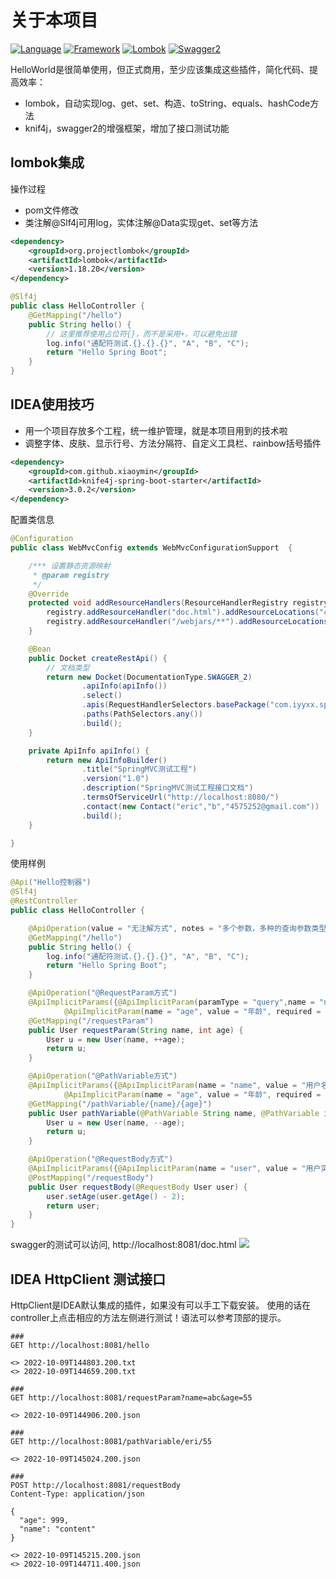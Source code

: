 # 关于本项目
[![Language](https://img.shields.io/badge/Language-Java_8_121-007396?color=orange&logo=java)](https://github.com/4575252/SpringBootBook)
[![Framework](https://img.shields.io/badge/Framework-Spring_Boot_2.7.4-6DB33F?logo=spring)](https://github.com/4575252/SpringBootBook)
[![Lombok](https://img.shields.io/badge/Lombok-Spring_Boot_1.18.20-6DB33F?logo=lombok)](https://github.com/4575252/SpringBootBook)
[![Swagger2](https://img.shields.io/badge/Swagger2-Knife4j_3.0.2-6DB33F?logo=swagger)](https://github.com/4575252/SpringBootBook)

HelloWorld是很简单使用，但正式商用，至少应该集成这些插件，简化代码、提高效率：
- lombok，自动实现log、get、set、构造、toString、equals、hashCode方法
- knif4j，swagger2的增强框架，增加了接口测试功能

## lombok集成
操作过程
- pom文件修改
- 类注解@Slf4j可用log，实体注解@Data实现get、set等方法

```xml
<dependency>
    <groupId>org.projectlombok</groupId>
    <artifactId>lombok</artifactId>
    <version>1.18.20</version>
</dependency>
```

```java
@Slf4j
public class HelloController {
    @GetMapping("/hello")
    public String hello() {
        // 这里推荐使用占位符{}，而不是采用+，可以避免出错
        log.info("通配符测试.{}.{}.{}", "A", "B", "C");
        return "Hello Spring Boot";
    }
}

```


## IDEA使用技巧
- 用一个项目存放多个工程，统一维护管理，就是本项目用到的技术啦
- 调整字体、皮肤、显示行号、方法分隔符、自定义工具栏、rainbow括号插件

```xml
<dependency>
    <groupId>com.github.xiaoymin</groupId>
    <artifactId>knife4j-spring-boot-starter</artifactId>
    <version>3.0.2</version>
</dependency>
```

配置类信息
```java
@Configuration
public class WebMvcConfig extends WebMvcConfigurationSupport  {

    /*** 设置静态资源映射
     * @param registry
     */
    @Override
    protected void addResourceHandlers(ResourceHandlerRegistry registry) {
        registry.addResourceHandler("doc.html").addResourceLocations("classpath:/META-INF/resources/");
        registry.addResourceHandler("/webjars/**").addResourceLocations("classpath:/META-INF/resources/webjars/");
    }

    @Bean
    public Docket createRestApi() {
        // 文档类型
        return new Docket(DocumentationType.SWAGGER_2)
                .apiInfo(apiInfo())
                .select()
                .apis(RequestHandlerSelectors.basePackage("com.iyyxx.springmvc.controller"))
                .paths(PathSelectors.any())
                .build();
    }

    private ApiInfo apiInfo() {
        return new ApiInfoBuilder()
                .title("SpringMVC测试工程")
                .version("1.0")
                .description("SpringMVC测试工程接口文档")
                .termsOfServiceUrl("http://localhost:8080/")
                .contact(new Contact("eric","b","4575252@gmail.com"))
                .build();
    }

}
```

使用样例
```java
@Api("Hello控制器")
@Slf4j
@RestController
public class HelloController {

    @ApiOperation(value = "无注解方式", notes = "多个参数，多种的查询参数类型")
    @GetMapping("/hello")
    public String hello() {
        log.info("通配符测试.{}.{}.{}", "A", "B", "C");
        return "Hello Spring Boot";
    }

    @ApiOperation("@RequestParam方式")
    @ApiImplicitParams({@ApiImplicitParam(paramType = "query",name = "name", value = "用户名称", required = true),
            @ApiImplicitParam(name = "age", value = "年龄", required = false)})
    @GetMapping("/requestParam")
    public User requestParam(String name, int age) {
        User u = new User(name, ++age);
        return u;
    }

    @ApiOperation("@PathVariable方式")
    @ApiImplicitParams({@ApiImplicitParam(name = "name", value = "用户名称", required = true),
            @ApiImplicitParam(name = "age", value = "年龄", required = false)})
    @GetMapping("/pathVariable/{name}/{age}")
    public User pathVariable(@PathVariable String name, @PathVariable int age) {
        User u = new User(name, --age);
        return u;
    }

    @ApiOperation("@RequestBody方式")
    @ApiImplicitParams({@ApiImplicitParam(name = "user", value = "用户实体，参数用", required = false)})
    @PostMapping("/requestBody")
    public User requestBody(@RequestBody User user) {
        user.setAge(user.getAge() - 2);
        return user;
    }
}

```
swagger的测试可以访问, http://localhost:8081/doc.html
![](http://image.iyyxx.com/i/2022/10/09/6342706663c11.png)

## IDEA HttpClient 测试接口
HttpClient是IDEA默认集成的插件，如果没有可以手工下载安装。
使用的话在controller上点击相应的方法左侧进行测试！语法可以参考顶部的提示。
```http request
###
GET http://localhost:8081/hello

<> 2022-10-09T144803.200.txt
<> 2022-10-09T144659.200.txt

###
GET http://localhost:8081/requestParam?name=abc&age=55

<> 2022-10-09T144906.200.json

###
GET http://localhost:8081/pathVariable/eri/55

<> 2022-10-09T145024.200.json

###
POST http://localhost:8081/requestBody
Content-Type: application/json

{
  "age": 999,
  "name": "content"
}

<> 2022-10-09T145215.200.json
<> 2022-10-09T144711.400.json
```